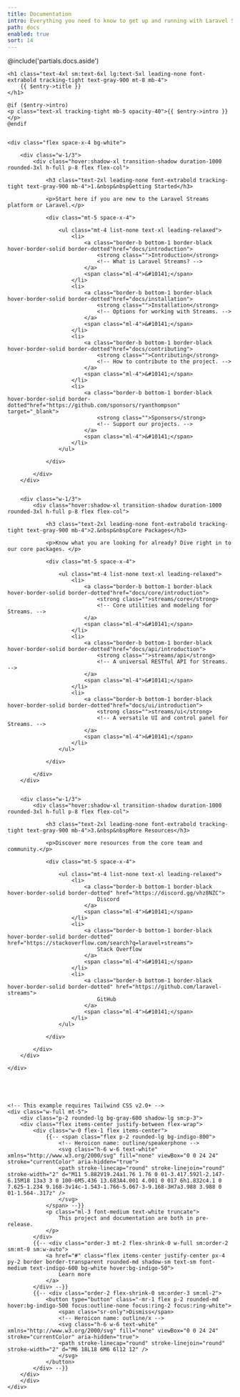 ```yaml
---
title: Documentation
intro: Everything you need to know to get up and running with Laravel Streams.
path: docs
enabled: true
sort: 14
---
```


<!-- <div class="fancy-hero-five">
    <div class="bg-wrapper">
        <div class="container">
            <div class="text-center">
                <h1 class="heading">Find docs</h1>
                <p class="sub-heading space-xs">Find articles, help and advice for getting the most our of docall theme</p>
            </div>
            <div class="search-filter-form mt-30">
                <form action="#">
                    <input type="text" placeholder="Search Somthing..">
                    <button><img src="images/icon/54.svg" alt=""></button>
                    <select class="form-control" id="exampleFormControlSelect1">
                        <option>All</option>
                        <option>Layout</option>
                        <option>API</option>
                        <option>Doc</option>
                    </select>
                </form>
            </div>
        </div>
    </div>
</div> -->


<div class="flex">

@include('partials.docs.aside')

<div class="ls-doc__content w-3/4 flex-grow pb-16 px-16">

    <h1 class="text-4xl sm:text-6xl lg:text-5xl leading-none font-extrabold tracking-tight text-gray-900 mt-8 mb-4">
        {{ $entry->title }}
    </h1>

    @if ($entry->intro)
    <p class="text-xl tracking-tight mb-5 opacity-40">{{ $entry->intro }}</p>
    @endif


    <div class="flex space-x-4 bg-white">

        <div class="w-1/3">
            <div class="hover:shadow-xl transition-shadow duration-1000 rounded-3xl h-full p-8 flex flex-col">

                <h3 class="text-2xl leading-none font-extrabold tracking-tight text-gray-900 mb-4">1.&nbsp&nbspGetting Started</h3>

                <p>Start here if you are new to the Laravel Streams platform or Laravel.</p>

                <div class="mt-5 space-x-4">

                    <ul class="mt-4 list-none text-xl leading-relaxed">
                        <li>
                            <a class="border-b bottom-1 border-black hover-border-solid border-dotted"href="docs/introduction">
                                <strong class="">Introduction</strong>
                                <!-- What is Laravel Streams? -->
                            </a>
                            <span class="ml-4">&#10141;</span>
                        </li>
                        <li>
                            <a class="border-b bottom-1 border-black hover-border-solid border-dotted"href="docs/installation">
                                <strong class="">Installation</strong>
                                <!-- Options for working with Streams. -->
                            </a>
                            <span class="ml-4">&#10141;</span>
                        </li>
                        <li>
                            <a class="border-b bottom-1 border-black hover-border-solid border-dotted"href="docs/contributing">
                                <strong class="">Contributing</strong>
                                <!-- How to contribute to the project. -->
                            </a>
                            <span class="ml-4">&#10141;</span>
                        </li>
                        <li>
                            <a class="border-b bottom-1 border-black hover-border-solid border-dotted"href="https://github.com/sponsors/ryanthompson" target="_blank">
                                <strong class="">Sponsors</strong>
                                <!-- Support our projects. -->
                            </a>
                            <span class="ml-4">&#10141;</span>
                        </li>
                    </ul>

                </div>

            </div>
        </div>


        <div class="w-1/3">
            <div class="hover:shadow-xl transition-shadow duration-1000 rounded-3xl h-full p-8 flex flex-col">

                <h3 class="text-2xl leading-none font-extrabold tracking-tight text-gray-900 mb-4">2.&nbsp&nbspCore Packages</h3>

                <p>Know what you are looking for already? Dive right in to our core packages. </p>

                <div class="mt-5 space-x-4">

                    <ul class="mt-4 list-none text-xl leading-relaxed">
                        <li>
                            <a class="border-b bottom-1 border-black hover-border-solid border-dotted"href="docs/core/introduction">
                                <strong class="">streams/core</strong>
                                <!-- Core utilities and modeling for Streams. -->
                            </a>
                            <span class="ml-4">&#10141;</span>
                        </li>
                        <li>
                            <a class="border-b bottom-1 border-black hover-border-solid border-dotted"href="docs/api/introduction">
                                <strong class="">streams/api</strong>
                                <!-- A universal RESTful API for Streams. -->
                            </a>
                            <span class="ml-4">&#10141;</span>
                        </li>
                        <li>
                            <a class="border-b bottom-1 border-black hover-border-solid border-dotted"href="docs/ui/introduction">
                                <strong class="">streams/ui</strong>
                                <!-- A versatile UI and control panel for Streams. -->
                            </a>
                            <span class="ml-4">&#10141;</span>
                        </li>
                    </ul>

                </div>

            </div>
        </div>


        <div class="w-1/3">
            <div class="hover:shadow-xl transition-shadow duration-1000 rounded-3xl h-full p-8 flex flex-col">

                <h3 class="text-2xl leading-none font-extrabold tracking-tight text-gray-900 mb-4">3.&nbsp&nbspMore Resources</h3>

                <p>Discover more resources from the core team and community.</p>

                <div class="mt-5 space-x-4">

                    <ul class="mt-4 list-none text-xl leading-relaxed">
                        <li>
                            <a class="border-b bottom-1 border-black hover-border-solid border-dotted" href="https://discord.gg/vhz8NZC">
                                Discord
                            </a>
                            <span class="ml-4">&#10141;</span>
                        </li>
                        <li>
                            <a class="border-b bottom-1 border-black hover-border-solid border-dotted" href="https://stackoverflow.com/search?q=laravel+streams">
                                Stack Overflow
                            </a>
                            <span class="ml-4">&#10141;</span>
                        </li>
                        <li>
                            <a class="border-b bottom-1 border-black hover-border-solid border-dotted" href="https://github.com/laravel-streams">
                                GitHub
                            </a>
                            <span class="ml-4">&#10141;</span>
                        </li>
                    </ul>

                </div>

            </div>
        </div>

    </div>





    <!-- This example requires Tailwind CSS v2.0+ -->
    <div class="w-full mt-5">
        <div class="p-2 rounded-lg bg-gray-600 shadow-lg sm:p-3">
        <div class="flex items-center justify-between flex-wrap">
            <div class="w-0 flex-1 flex items-center">
                {{-- <span class="flex p-2 rounded-lg bg-indigo-800">
                    <!-- Heroicon name: outline/speakerphone -->
                    <svg class="h-6 w-6 text-white" xmlns="http://www.w3.org/2000/svg" fill="none" viewBox="0 0 24 24" stroke="currentColor" aria-hidden="true">
                    <path stroke-linecap="round" stroke-linejoin="round" stroke-width="2" d="M11 5.882V19.24a1.76 1.76 0 01-3.417.592l-2.147-6.15M18 13a3 3 0 100-6M5.436 13.683A4.001 4.001 0 017 6h1.832c4.1 0 7.625-1.234 9.168-3v14c-1.543-1.766-5.067-3-9.168-3H7a3.988 3.988 0 01-1.564-.317z" />
                    </svg>
                </span> --}}
                <p class="ml-3 font-medium text-white truncate">
                    This project and documentation are both in pre-release.
                </p>
            </div>
            {{-- <div class="order-3 mt-2 flex-shrink-0 w-full sm:order-2 sm:mt-0 sm:w-auto">
                <a href="#" class="flex items-center justify-center px-4 py-2 border border-transparent rounded-md shadow-sm text-sm font-medium text-indigo-600 bg-white hover:bg-indigo-50">
                    Learn more
                </a>
            </div> --}}
            {{-- <div class="order-2 flex-shrink-0 sm:order-3 sm:ml-2">
                <button type="button" class="-mr-1 flex p-2 rounded-md hover:bg-indigo-500 focus:outline-none focus:ring-2 focus:ring-white">
                    <span class="sr-only">Dismiss</span>
                    <!-- Heroicon name: outline/x -->
                    <svg class="h-6 w-6 text-white" xmlns="http://www.w3.org/2000/svg" fill="none" viewBox="0 0 24 24" stroke="currentColor" aria-hidden="true">
                    <path stroke-linecap="round" stroke-linejoin="round" stroke-width="2" d="M6 18L18 6M6 6l12 12" />
                    </svg>
                </button>
            </div> --}}
        </div>
        </div>
    </div>





</div>
</div>
